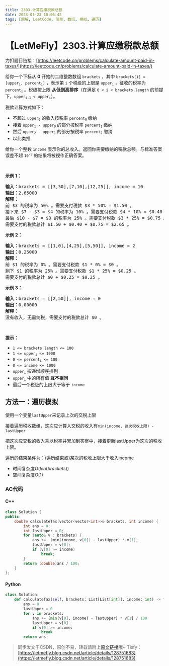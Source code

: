 ```yaml
---
title: 2303.计算应缴税款总额
date: 2023-01-23 10:06:42
tags: [题解, LeetCode, 简单, 数组, 模拟, 遍历]
---
```


# 【LetMeFly】2303.计算应缴税款总额

力扣题目链接：[https://leetcode.cn/problems/calculate-amount-paid-in-taxes/](https://leetcode.cn/problems/calculate-amount-paid-in-taxes/)

<p>给你一个下标从 <strong>0</strong> 开始的二维整数数组 <code>brackets</code> ，其中 <code>brackets[i] = [upper<sub>i</sub>, percent<sub>i</sub>]</code> ，表示第 <code>i</code> 个税级的上限是 <code>upper<sub>i</sub></code> ，征收的税率为 <code>percent<sub>i</sub></code> 。税级按上限 <strong>从低到高排序</strong>（在满足 <code>0 &lt; i &lt; brackets.length</code> 的前提下，<code>upper<sub>i-1</sub> &lt; upper<sub>i</sub></code>）。</p>

<p>税款计算方式如下：</p>

<ul>
	<li>不超过 <code>upper<sub>0</sub></code> 的收入按税率 <code>percent<sub>0</sub></code> 缴纳</li>
	<li>接着 <code>upper<sub>1</sub> - upper<sub>0</sub></code> 的部分按税率 <code>percent<sub>1</sub></code> 缴纳</li>
	<li>然后 <code>upper<sub>2</sub> - upper<sub>1</sub></code> 的部分按税率 <code>percent<sub>2</sub></code> 缴纳</li>
	<li>以此类推</li>
</ul>

<p>给你一个整数 <code>income</code> 表示你的总收入。返回你需要缴纳的税款总额。与标准答案误差不超 <code>10<sup>-5</sup></code> 的结果将被视作正确答案。</p>

<p>&nbsp;</p>

<p><strong>示例 1：</strong></p>

<pre><strong>输入：</strong>brackets = [[3,50],[7,10],[12,25]], income = 10
<strong>输出：</strong>2.65000
<strong>解释：</strong>
前 $3 的税率为 50% 。需要支付税款 $3 * 50% = $1.50 。
接下来 $7 - $3 = $4 的税率为 10% 。需要支付税款 $4 * 10% = $0.40 。
最后 $10 - $7 = $3 的税率为 25% 。需要支付税款 $3 * 25% = $0.75 。
需要支付的税款总计 $1.50 + $0.40 + $0.75 = $2.65 。
</pre>

<p><strong>示例 2：</strong></p>

<pre><strong>输入：</strong>brackets = [[1,0],[4,25],[5,50]], income = 2
<strong>输出：</strong>0.25000
<strong>解释：</strong>
前 $1 的税率为 0% 。需要支付税款 $1 * 0% = $0 。
剩下 $1 的税率为 25% 。需要支付税款 $1 * 25% = $0.25 。
需要支付的税款总计 $0 + $0.25 = $0.25 。
</pre>

<p><strong>示例 3：</strong></p>

<pre><strong>输入：</strong>brackets = [[2,50]], income = 0
<strong>输出：</strong>0.00000
<strong>解释：</strong>
没有收入，无需纳税，需要支付的税款总计 $0 。
</pre>

<p>&nbsp;</p>

<p><strong>提示：</strong></p>

<ul>
	<li><code>1 &lt;= brackets.length &lt;= 100</code></li>
	<li><code>1 &lt;= upper<sub>i</sub> &lt;= 1000</code></li>
	<li><code>0 &lt;= percent<sub>i</sub> &lt;= 100</code></li>
	<li><code>0 &lt;= income &lt;= 1000</code></li>
	<li><code>upper<sub>i</sub></code> 按递增顺序排列</li>
	<li><code>upper<sub>i</sub></code> 中的所有值 <strong>互不相同</strong></li>
	<li>最后一个税级的上限大于等于 <code>income</code></li>
</ul>


    
## 方法一：遍历模拟

使用一个变量```lastUpper```来记录上次的交税上限

接着遍历税收数组，这次应计算入交税的收入有```min(income, 这次税收上限) - lastUpper```

把这次应交税的收入乘以税率并累加到答案中，接着更新lastUpper为这次的税收上限。

遍历的结束条件为：(遍历结束或)某次的税收上限大于收入income

+ 时间复杂度$O(len(brackets))$
+ 空间复杂度$O(1)$

### AC代码

#### C++

```cpp
class Solution {
public:
    double calculateTax(vector<vector<int>>& brackets, int income) {
        int ans = 0;
        int lastUpper = 0;
        for (auto& v : brackets) {
            ans +=  (min(income, v[0]) - lastUpper) * v[1];
            lastUpper = v[0];
            if (v[0] >= income)
                break;
        }
        return (double)ans / 100;
    }
};
```

#### Python

```python
class Solution:
    def calculateTax(self, brackets: List[List[int]], income: int) -> float:
        ans = 0
        lastUpper = 0
        for v in brackets:
            ans += (min(v[0], income) - lastUpper) * v[1] / 100
            lastUpper = v[0]
            if v[0] >= income:
                break
        return ans
```

> 同步发文于CSDN，原创不易，转载请附上[原文链接](https://blog.letmefly.xyz/2023/01/23/LeetCode%202303.%E8%AE%A1%E7%AE%97%E5%BA%94%E7%BC%B4%E7%A8%8E%E6%AC%BE%E6%80%BB%E9%A2%9D/)哦~
> Tisfy：[https://letmefly.blog.csdn.net/article/details/128751683](https://letmefly.blog.csdn.net/article/details/128751683)
